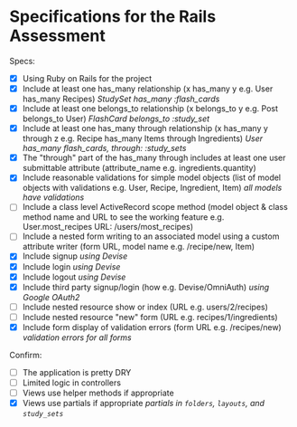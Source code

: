 # Specifications for the Rails Assessment

Specs:
- [x] Using Ruby on Rails for the project
- [x] Include at least one has_many relationship (x has_many y e.g. User has_many Recipes) *StudySet has_many :flash_cards*
- [x] Include at least one belongs_to relationship (x belongs_to y e.g. Post belongs_to User) *FlashCard belongs_to :study_set*
- [x] Include at least one has_many through relationship (x has_many y through z e.g. Recipe has_many Items through Ingredients) *User has_many flash_cards, through: :study_sets*
- [x] The "through" part of the has_many through includes at least one user submittable attribute (attribute_name e.g. ingredients.quantity)
- [x] Include reasonable validations for simple model objects (list of model objects with validations e.g. User, Recipe, Ingredient, Item) *all models have validations*
- [ ] Include a class level ActiveRecord scope method (model object & class method name and URL to see the working feature e.g. User.most_recipes URL: /users/most_recipes)
- [ ] Include a nested form writing to an associated model using a custom attribute writer (form URL, model name e.g. /recipe/new, Item)
- [x] Include signup *using Devise*
- [x] Include login *using Devise*
- [x] Include logout *using Devise*
- [x] Include third party signup/login (how e.g. Devise/OmniAuth) *using Google OAuth2*
- [ ] Include nested resource show or index (URL e.g. users/2/recipes)
- [ ] Include nested resource "new" form (URL e.g. recipes/1/ingredients)
- [x] Include form display of validation errors (form URL e.g. /recipes/new) *validation errors for all forms*

Confirm:
- [ ] The application is pretty DRY
- [ ] Limited logic in controllers
- [ ] Views use helper methods if appropriate
- [x] Views use partials if appropriate *partials in `folders`, `layouts`, and `study_sets`*
